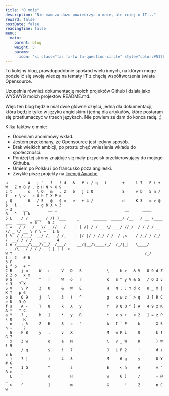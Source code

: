```yaml
---
title: "O mnie"
description: "Nie mam za duzo powiedrzyc o mnie, ale rciej o IT..."
reward: false
postDate: false
readingTime: false
menu:
  main:
    parent: blog
    weight: 5
    params:
      icon: '<i class="fas fa-fw fa-question-circle" style="color:#517bc0;"></i>'
---
```


To kolejny blog, prawdopodobnie spośród wielu innych, na którym mogę podzielić się swoją wiedzą na tematy IT z chęcią współtworzenia świata Opensource.  

Uzupełnia również dokumentację moich projektów Github i działa jako WYSWYG moich projektów README.md.   

Więc ten blog będzie miał dwie główne części, jedną dla dokumentacji, która będzie tylko w języku angielskim i jedną dla artykułów, które postaram się przetłumaczyć w trzech językach.
Nie powiem ze dam do konca radę. ;)   

Kilka faktów o mnie: 

* Doceniam anonimowy wkład. 
* Jestem przekonany, że Opensource jest jedyny sposób. 
* Brak wielkich ambicji, po prostu chęć wniesienia wkładu do społeczności. 
* Poniżej tej strony znajduje się mały przycisk przekierowujący do mojego Githuba.
* Umiem po Polsku i po francusko poza angileski.
* Zwykle piszę projekty na [licencji Apache](https://www.apache.org/licenses/LICENSE-2.0.html)

```
u         W   ; `   ?   ! d   &   # : / q   t       +     l 7   F ( + W   Z m O @ . z H N > X 9  
c t       s   \ Q   m   , 2   6   j z Q             S     v b   5 n / I   r \ v   c U h I X P >  
, Q       6   / 5   @   $ m   e   + 4 /             d     K 3   = > @ $   i .       = g b X > 3  
> 3     __         __ _                              __      ____                  B . ^   ) k   
5 L    / /   ___  / /( )___     _      ______  _____/ /__   / __ \____  ___  ____  = 6 '   5 J   
C =   / /   / _ \/ __//_  /    | | /| / / __ \/ ___/ //_/  / / / / __ \/ _ \/ __ \ r \ =   1 &   
[ %  / /___/  __/ /_   / /_    | |/ |/ / /_/ / /  / ,<    / /_/ / /_/ /  __/ / / /   _ _ _   4   
) e /_____/\___/\__/  /___/    |__/|__/\____/_/  /_/|_|   \____/ .___/\___/_/ /_/   (_|_|_)  e   
w Y                                                           /_/                  l [ 2   # 6   
3 F                                                                                1 f p   + "   
C R    j m     W   r     V   D   S           \     h >   & V   O 9 d Z             2 2 o   x x   
9 5    _ "     ^   [     W   o   r           K   S ^ y V & 5   / Q 3 v               c 3   ? X   
S V    \ P     3   O     &   W   E           H   N ; ; Y d c   n _ m j               K T   p 6   
o D    Q 9     j   l     3   !   ^           g   x w z ` > q   J ] R C               e D   3 Q   
f s    A -     T   8     k   X   y           Y   8 Q Q ^ ] A   4 9 z K               A *   " C   
a Y    ? ,     h   ]     *   y   R           *   x s +   < 2   ] = z P               \ O     R   
  n    , %     Z   H     8   c   "           A   I ` P   - b       X 5               h -     ?   
  G    F B     y   .     v   X               M   w P i     0       k !               G 7         
  x    3 w         o     a   M               \   v _ W     K       ) W               ! 9         
  '    / q         $     !   7               J   L P 2     '       d z               S E         
  )    ? ]         )     4   3               M     6 g     y       U Y               # G         
  =    1 G         ^         s               E     < h     #       v "               B >         
  L    `           o         H               w     6 )     /       + @               _           
  >    ^           ]         m               G       '     Z       n C               w
```
